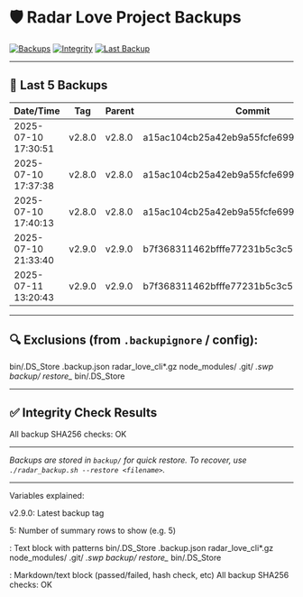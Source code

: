 # 🛡️ Radar Love Project Backups

[![Backups](https://img.shields.io/badge/Backups-Automated-green)](#)
[![Integrity](https://img.shields.io/badge/Integrity-Checked-brightgreen)](#)
[![Last Backup](https://img.shields.io/badge/Last_Backup-v2.9.0-blue)](#)

---

## 🔢 Last 5 Backups

| Date/Time           | Tag         | Parent  | Commit    | Filename                        | Size     | SHA256                             | Status   |
|---------------------|-------------|---------|-----------|----------------------------------|----------|-------------------------------------|----------|
| 2025-07-10 17:30:51 | v2.8.0 | v2.8.0 | a15ac104cb25a42eb9a55fcfe699fd9806a49b09 | v2.8.0_20250710_173051.tar.gz | 60K | 259e8e4281177e413b969396b692bff9c15edd3643c799c85a19039260a0ac28 | ok |
| 2025-07-10 17:37:38 | v2.8.0 | v2.8.0 | a15ac104cb25a42eb9a55fcfe699fd9806a49b09 | v2.8.0_20250710_173738.tar.gz | 60K | d40759111608b9fde95307469a09a1a9b25488febf930c75f061db5a530f7284 | ok |
| 2025-07-10 17:40:13 | v2.8.0 | v2.8.0 | a15ac104cb25a42eb9a55fcfe699fd9806a49b09 | v2.8.0_20250710_174013.tar.gz | 60K | 6713442cdaf761df1d0979a2fbf41a7f1d9d3c9129354a4d2d6cc4fbfc7fbe6e | ok |
| 2025-07-10 21:33:40 | v2.9.0 | v2.9.0 | b7f368311462bfffe77231b5c3c5654c95355941 | v2.9.0_20250710_213340.tar.gz | 60K | edf0e3beef45caff4ff6881e510c2ed1f0593e7e877ed5e0673af6b149971a44 | ok |
| 2025-07-11 13:20:43 | v2.9.0 | v2.9.0 | b7f368311462bfffe77231b5c3c5654c95355941 | v2.9.0_20250711_132043.tar.gz | 60K | 998f5577b7f923e387e9b6bbaceff2a15414fb27caee17abaf6db5cac9590666 | ok |

---

## 🔍 Exclusions (from `.backupignore` / config):


bin/.DS_Store
.backup.json
radar_love_cli*.gz
node_modules/
.git/
*.swp
backup/
restore_*
bin/.DS_Store

---

## ✅ Integrity Check Results


All backup SHA256 checks: OK

---

*Backups are stored in `backup/` for quick restore. To recover, use `./radar_backup.sh --restore <filename>`.*

---
Variables explained:

v2.9.0: Latest backup tag

5: Number of summary rows to show (e.g. 5)


: Text block with patterns
bin/.DS_Store
.backup.json
radar_love_cli*.gz
node_modules/
.git/
*.swp
backup/
restore_*
bin/.DS_Store

: Markdown/text block (passed/failed, hash check, etc)
All backup SHA256 checks: OK
